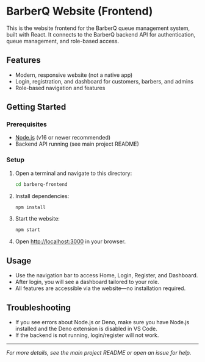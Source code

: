 # BarberQ Website (Frontend)

This is the website frontend for the BarberQ queue management system, built with React. It connects to the BarberQ backend API for authentication, queue management, and role-based access.

## Features
- Modern, responsive website (not a native app)
- Login, registration, and dashboard for customers, barbers, and admins
- Role-based navigation and features

## Getting Started

### Prerequisites
- [Node.js](https://nodejs.org/) (v16 or newer recommended)
- Backend API running (see main project README)

### Setup
1. Open a terminal and navigate to this directory:
   ```sh
   cd barberq-frontend
   ```
2. Install dependencies:
   ```sh
   npm install
   ```
3. Start the website:
   ```sh
   npm start
   ```
4. Open [http://localhost:3000](http://localhost:3000) in your browser.

## Usage
- Use the navigation bar to access Home, Login, Register, and Dashboard.
- After login, you will see a dashboard tailored to your role.
- All features are accessible via the website—no installation required.

## Troubleshooting
- If you see errors about Node.js or Deno, make sure you have Node.js installed and the Deno extension is disabled in VS Code.
- If the backend is not running, login/register will not work.

---

*For more details, see the main project README or open an issue for help.*
